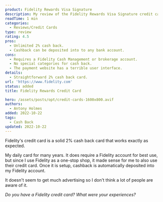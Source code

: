 ```yaml
---
product: Fidelity Rewards Visa Signature
description: My review of the Fidelity Rewards Visa Signature credit card.
readTime: 1 min
categories:
  - Reviews/Credit Cards
type: review
rating: 4.5
pros:
  - Unlimited 2% cash back.
  - Cashback can be deposited into to any bank account.
cons:
  - Requires a Fidelity Cash Management or brokerage account.
  - No special categories for cash back.
  - The payment website has a terrible user interface.
details:
  - Straightforward 2% cash back card.
url: 'https://www.fidelity.com'
status: added
title: Fidelity Rewards Credit Card

hero: /assets/posts/opt/credit-cards-1600x800.avif
authors:
  - Antony Holmes
added: 2022-10-22
tags:
  - Cash Back
updated: 2022-10-22
---
```


Fidelity's credit card is a solid 2% cash back card that works exactly as expected.

<!-- end -->

My daily card for many years. It does require a Fidelity account for best use, but since I use Fidelity as a one-stop shop, it made sense for me to also use their credit card. Once it is setup, cashback is automatically deposited into my Fidelity account.

It doesn't seem to get much advertising so I don't think a lot of people are aware of it.

_Do you have a Fidelity credit card? What were your experiences?_
